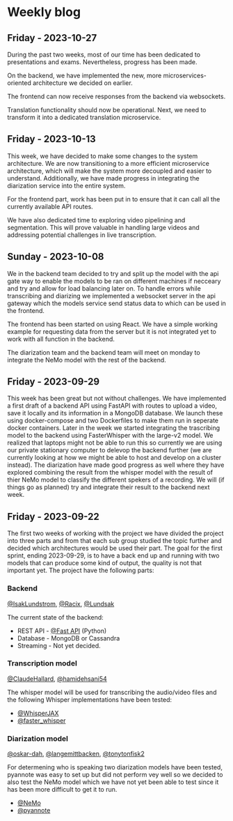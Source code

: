 # Weekly blog

## Friday - 2023-10-27

During the past two weeks, most of our time has been dedicated to presentations and exams. Nevertheless, progress has been made.

On the backend, we have implemented the new, more microservices-oriented architecture we decided on earlier.

The frontend can now receive responses from the backend via websockets.

Translation functionality should now be operational. Next, we need to transform it into a dedicated translation microservice.

## Friday - 2023-10-13
This week, we have decided to make some changes to the system architecture. We are now transitioning to a more efficient microservice architecture, which will make the system more decoupled and easier to understand. Additionally, we have made progress in integrating the diarization service into the entire system.

For the frontend part, work has been put in to ensure that it can call all the currently available API routes.

We have also dedicated time to exploring video pipelining and segmentation. This will prove valuable in handling large videos and addressing potential challenges in live transcription.


## Sunday - 2023-10-08
We in the backend team decided to try and split up the model with the api gate way to enable the models to be ran on different machines if necceary and try and allow for load balancing later on. To handle errors while transcribing and diarizing we implemented a websocket server in the api gateway which the models service send status data to which can be used in the frontend. 

The frontend has been started on using React. We have a simple working example for requesting data from the server but it is not integrated yet to work with all function in the backend. 

The diarization team and the backend team will meet on monday to integrate the NeMo model with the rest of the backend.

## Friday - 2023-09-29
This week has been great but not without challenges. We have implemented a first draft of a backend API using FastAPI with routes to upload a video, save it locally and its information in a MongoDB database. We launch these using docker-compose and two Dockerfiles to make them run in seperate docker containers. Later in the week we started integrating the trascribing model to the backend using FasterWhisper with the large-v2 model. We realized that laptops might not be able to run this so currently we are using our private stationary computer to delevop the backend further (we are currently looking at how we might be able to host and develop on a cluster instead). The diarization have made good progress as well where they have explored combining the result from the whisper model with the result of thier NeMo model to classify the different spekers of a recording. We will (if things go as planned) try and integrate their result to the backend next week.

## Friday - 2023-09-22
The first two weeks of working with the project we have divided the project into three parts and from that each sub group studied the topic further and decided which architectures would be used their part. The goal for the first sprint, ending 2023-09-29, is to have a back end up and running with two models that can produce some kind of output, the quality is not that important yet. The project have the following parts:

### Backend
[@IsakLundstrom](https://github.com/IsakLundstrom), [@Racix](https://www.github.com/Racix), [@Lundsak](https://github.com/Lundsak)

The current state of the backend: 
* REST API - [@Fast API](https://fastapi.tiangolo.com/) (Python)
* Database - MongoDB or Cassandra
* Streaming - Not yet decided.
  
### Transcription model
[@ClaudeHallard](https://github.com/ClaudeHallard), [@hamidehsani54](https://github.com/hamidehsani54)

The whisper model will be used for transcribing the audio/video files and the following Whisper implementations have been tested:
* [@WhisperJAX](https://github.com/sanchit-gandhi/whisper-jax)
* [@faster_whisper](https://github.com/guillaumekln/faster-whisper)
  
### Diarization model
[@oskar-dah](https://github.com/oskar-dah), [@langemittbacken](https://github.com/langemittbacken), [@tonytonfisk2](https://github.com/tonytonfisk2)

For determening who is speaking two diarization models have been tested, pyannote was easy to set up but did not perform vey well so we decided to also test the NeMo model which we have not yet been able to test since it has been more difficult to get it to run. 
* [@NeMo](https://docs.nvidia.com/deeplearning/nemo/user-guide/docs/en/stable/asr/speaker_diarization/intro.html)
* [@pyannote](https://github.com/pyannote/pyannote-audio)
